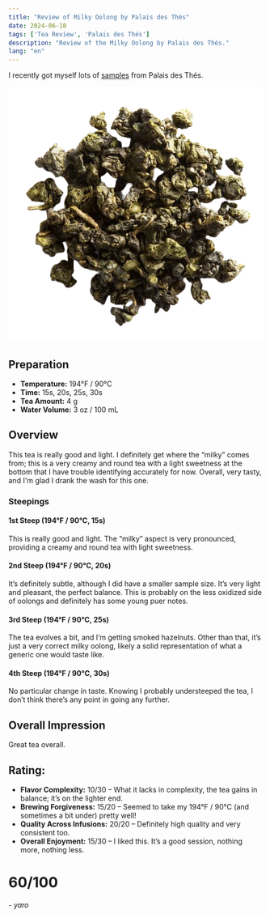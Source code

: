```yaml
---
title: "Review of Milky Oolong by Palais des Thés"
date: 2024-06-10
tags: ['Tea Review', 'Palais des Thés']
description: "Review of the Milky Oolong by Palais des Thés."
lang: "en"
---
```


I recently got myself lots of [samples](https://skoomaden.me/posts/new-palais-des-thes-samples-/) from Palais des Thés.

![](<file (11).png>)

## Preparation

- **Temperature:** 194°F / 90°C
- **Time:** 15s, 20s, 25s, 30s
- **Tea Amount:** 4 g
- **Water Volume:** 3 oz / 100 mL

## Overview

This tea is really good and light. I definitely get where the “milky” comes from; this is a very creamy and round tea with a light sweetness at the bottom that I have trouble identifying accurately for now. Overall, very tasty, and I'm glad I drank the wash for this one.

### Steepings

#### 1st Steep (194°F / 90°C, 15s)

This is really good and light. The “milky” aspect is very pronounced, providing a creamy and round tea with light sweetness. 

#### 2nd Steep (194°F / 90°C, 20s)

It’s definitely subtle, although I did have a smaller sample size. It’s very light and pleasant, the perfect balance. This is probably on the less oxidized side of oolongs and definitely has some young puer notes.

#### 3rd Steep (194°F / 90°C, 25s)

The tea evolves a bit, and I’m getting smoked hazelnuts. Other than that, it’s just a very correct milky oolong, likely a solid representation of what a generic one would taste like.

#### 4th Steep (194°F / 90°C, 30s)

No particular change in taste. Knowing I probably understeeped the tea, I don’t think there’s any point in going any further.

## Overall Impression

Great tea overall. 

## Rating:

- **Flavor Complexity:** 10/30 – What it lacks in complexity, the tea gains in balance; it’s on the lighter end.
- **Brewing Forgiveness:** 15/20 – Seemed to take my 194°F / 90°C (and sometimes a bit under) pretty well!
- **Quality Across Infusions:** 20/20 – Definitely high quality and very consistent too.
- **Overall Enjoyment:** 15/30 – I liked this. It’s a good session, nothing more, nothing less.

# 60/100

*- yaro*
